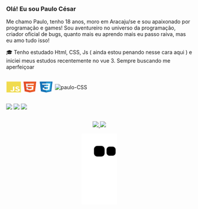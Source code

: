 ### Olá! Eu sou Paulo César 
Me chamo Paulo, tenho 18 anos, moro em Aracaju/se e sou apaixonado por programação e games! Sou aventureiro no universo da programação, criador oficial de bugs, quanto mais eu aprendo mais eu passo raiva, mas eu amo tudo isso!

🎓 Tenho estudado Html, CSS, Js ( ainda estou penando nesse cara aqui ) e iniciei meus estudos recentemente no vue 3. Sempre buscando me aperfeiçoar

<div style="display: inline_block"><br>
  <img align="center" alt="paulo-Js" height="30" width="40" src="https://raw.githubusercontent.com/devicons/devicon/master/icons/javascript/javascript-plain.svg">
  <img align="center" alt="paulo-HTML" height="30" width="40" src="https://raw.githubusercontent.com/devicons/devicon/master/icons/html5/html5-original.svg">
  <img align="center" alt="paulo-CSS" height="30" width="40" src="https://raw.githubusercontent.com/devicons/devicon/master/icons/css3/css3-original.svg">
  <img align="center" alt="paulo-CSS" height="30" width="40" src="https://cdn.jsdelivr.net/gh/devicons/devicon/icons/vuejs/vuejs-original-wordmark.svg" />
</div>
  
  ##
 
<div> 
  <a href="https://instagram.com/paulocfontes" target="_blank"><img src="https://img.shields.io/badge/-Instagram-%23E4405F?style=for-the-badge&logo=instagram&logoColor=white" target="_blank"></a>
  <a href = "mailto:paulocfontes05@gmail.com"><img src="https://img.shields.io/badge/-Gmail-%23333?style=for-the-badge&logo=gmail&logoColor=white" target="_blank"></a>
  <a href="https://www.linkedin.com/in/paulo-fontes-827223226/" target="_blank"><img src="https://img.shields.io/badge/-LinkedIn-%230077B5?style=for-the-badge&logo=linkedin&logoColor=white" target="_blank"></a> 
</div>

##

<p align="center">
<a href="https://github.com/Cr0nik">
  <img height="180em" src="https://github-readme-stats-eight-theta.vercel.app/api?username=asulick&show_icons=true&theme=darcula&include_all_commits=true&count_private=true"/>
  <img height="180em" src="https://github-readme-stats-eight-theta.vercel.app/api/top-langs/?username=asulick&layout=compact&langs_count=8&theme=darcula"/>
</a>
</p>

<div align="center">

![snake gif](https://github.com/Asulick/Asulick/blob/output/github-contribution-grid-snake.svg)
  
</div>
